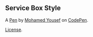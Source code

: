 Service Box Style
-----------------


A [Pen](https://codepen.io/a7rarpress/pen/Jjmoaqj) by [Mohamed Yousef](https://codepen.io/a7rarpress) on [CodePen](https://codepen.io).

[License](https://codepen.io/license/pen/Jjmoaqj).